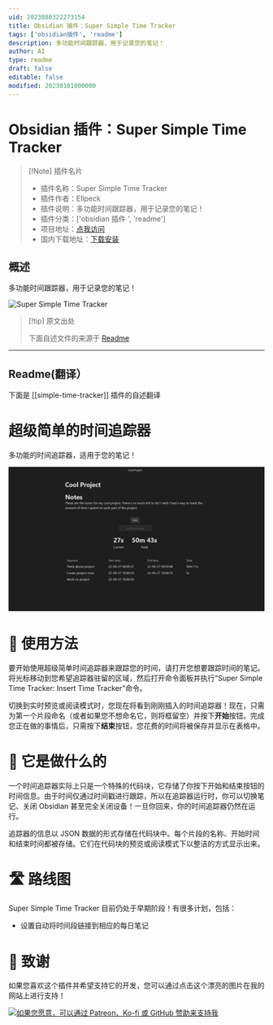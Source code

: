 ```yaml
---
uid: 2023080322273154
title: Obsidian 插件：Super Simple Time Tracker
tags: ['obsidian插件', 'readme']
description: 多功能时间跟踪器，用于记录您的笔记！
author: AI
type: readme
draft: false
editable: false
modified: 20230101000000
---
```


# Obsidian 插件：Super Simple Time Tracker

> [!Note] 插件名片
> - 插件名称：Super Simple Time Tracker
> - 插件作者：Ellpeck
> - 插件说明：多功能时间跟踪器，用于记录您的笔记！
> - 插件分类：['obsidian 插件 ', 'readme']
> - 项目地址：[点我访问](https://github.com/Ellpeck/ObsidianSimpleTimeTracker)
> - 国内下载地址：[下载安装](https://pkmer.cn/products/plugin/pluginMarket/?simple-time-tracker)

## 概述

多功能时间跟踪器，用于记录您的笔记！

![Super Simple Time Tracker](https://cdn.pkmer.cn/covers/simple-time-tracker.png!pkmer)

> [!tip] 原文出处
>
>下面自述文件的来源于 [Readme](https://ghproxy.net/https://raw.githubusercontent.com/Ellpeck/ObsidianSimpleTimeTracker/master/README.md)

---

## Readme(翻译）

下面是 [[simple-time-tracker]] 插件的自述翻译

# 超级简单的时间追踪器

多功能的时间追踪器，适用于您的笔记！

![插件运行时的截图，您可以看到一个项目的活动时间追踪器](https://raw.githubusercontent.com/Ellpeck/ObsidianSimpleTimeTracker/master/screenshot.png)

# 🤔 使用方法

要开始使用超级简单时间追踪器来跟踪您的时间，请打开您想要跟踪时间的笔记。将光标移动到您希望追踪器驻留的区域，然后打开命令面板并执行“Super Simple Time Tracker: Insert Time Tracker”命令。

切换到实时预览或阅读模式时，您现在将看到刚刚插入的时间追踪器！现在，只需为第一个片段命名（或者如果您不想命名它，则将框留空）并按下**开始**按钮。完成您正在做的事情后，只需按下**结束**按钮，您花费的时间将被保存并显示在表格中。

# 👀 它是做什么的

一个时间追踪器实际上只是一个特殊的代码块，它存储了你按下开始和结束按钮的时间信息。由于时间仅通过时间戳进行跟踪，所以在追踪器运行时，你可以切换笔记、关闭 Obsidian 甚至完全关闭设备！一旦你回来，你的时间追踪器仍然在运行。

追踪器的信息以 JSON 数据的形式存储在代码块中。每个片段的名称、开始时间和结束时间都被存储。它们在代码块的预览或阅读模式下以整洁的方式显示出来。

# 🛣️ 路线图

Super Simple Time Tracker 目前仍处于早期阶段！有很多计划，包括：

- 设置自动将时间段链接到相应的每日笔记

# 🙏 致谢

如果您喜欢这个插件并希望支持它的开发，您可以通过点击这个漂亮的图片在我的网站上进行支持！

[![如果您愿意，可以通过 Patreon、Ko-fi 或 GitHub 赞助来支持我](https://ellpeck.de/res/generalsupport.png)](https://ellpeck.de/support)

